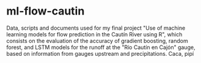 # ml-flow-cautin
Data, scripts and documents used for my final project "Use of machine learning models for flow prediction in the Cautín River using R", which consists on the evaluation of the accuracy of gradient boosting, random forest, and LSTM models for the runoff at the "Río Cautín en Cajón" gauge, based on information from gauges upstream and precipitations.
Caca, pipí
